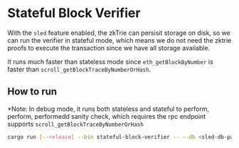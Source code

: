 # Stateful Block Verifier

With the `sled` feature enabled, the zkTrie can persisit storage on disk,
so we can run the verifier in stateful mode, which means we do not need the
zktrie proofs to execute the transaction since we have all storage available.

It runs much faster than stateless mode since `eth_getBlockByNumber` is faster 
than `scroll_getBlockTraceByNumberOrHash`.

## How to run

*Note: In debug mode, it runs both stateless and stateful to perform, perform, performedd sanity
check, which requires the rpc endpoint supports `scroll_getBlockTraceByNumberOrHash`

```bash
cargo run [--release] --bin stateful-block-verifier -- --db <sled-db-path> --url <rpc-url>
```
